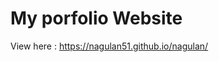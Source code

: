 # My porfolio Website
View here : <a href="https://nagulan51.github.io/nagulan/">https://nagulan51.github.io/nagulan/</a>